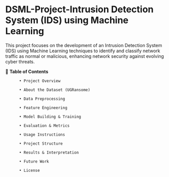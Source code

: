 # DSML-Project-Intrusion Detection System (IDS) using Machine Learning

This project focuses on the development of an Intrusion Detection System (IDS) using Machine Learning techniques to identify and classify network traffic as normal or malicious, enhancing network security against evolving cyber threats.


📌 **Table of Contents**

          •	Project Overview
          
          •	About the Dataset (UGRansome)

          •	Data Preprocessing

          •	Feature Engineering

          •	Model Building & Training

          •	Evaluation & Metrics

          •	Usage Instructions
        
          •	Project Structure

          •	Results & Interpretation

          •	Future Work

          •	License
